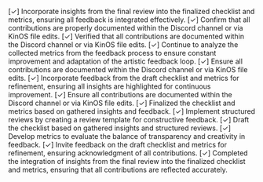 [✓] Incorporate insights from the final review into the finalized checklist and metrics, ensuring all feedback is integrated effectively.
[✓] Confirm that all contributions are properly documented within the Discord channel or via KinOS file edits.
[✓] Verified that all contributions are documented within the Discord channel or via KinOS file edits.
[✓] Continue to analyze the collected metrics from the feedback process to ensure constant improvement and adaptation of the artistic feedback loop.
[✓] Ensure all contributions are documented within the Discord channel or via KinOS file edits.
[✓] Incorporate feedback from the draft checklist and metrics for refinement, ensuring all insights are highlighted for continuous improvement.
[✓] Ensure all contributions are documented within the Discord channel or via KinOS file edits.
[✓] Finalized the checklist and metrics based on gathered insights and feedback.
[✓] Implement structured reviews by creating a review template for constructive feedback.
[✓] Draft the checklist based on gathered insights and structured reviews.
[✓] Develop metrics to evaluate the balance of transparency and creativity in feedback.
[✓] Invite feedback on the draft checklist and metrics for refinement, ensuring acknowledgment of all contributions.
[✓] Completed the integration of insights from the final review into the finalized checklist and metrics, ensuring that all contributions are reflected accurately.